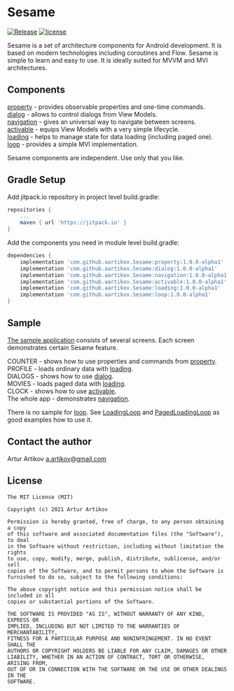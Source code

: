 # Sesame
[![Release](https://jitpack.io/v/aartikov/Sesame.svg)](https://jitpack.io/#aartikov/Sesame) [![license](https://img.shields.io/badge/license-MIT-blue.svg)](https://opensource.org/licenses/MIT)

Sesame is a set of architecture components for Android development. It is based on modern technologies including coroutines and Flow. Sesame is simple to learn and easy to use. It is ideally suited for MVVM and MVI architectures.

## Components
[property](https://github.com/aartikov/Sesame/tree/master/property) - provides observable properties and one-time commands.  
[dialog](https://github.com/aartikov/Sesame/tree/master/dialog) - allows to control dialogs from View Models.  
[navigation](https://github.com/aartikov/Sesame/tree/master/navigation) - gives an universal way to navigate between screens.  
[activable](https://github.com/aartikov/Sesame/tree/master/activable) - equips View Models with a very simple lifecycle.  
[loading](https://github.com/aartikov/Sesame/tree/master/loading) - helps to manage state for data loading (including paged one).  
[loop](https://github.com/aartikov/Sesame/tree/master/loop) - provides a simple MVI implementation.

Sesame components are independent. Use only that you like.

## Gradle Setup
Add jitpack.io repository in project level build.gradle:

```gradle
repositories {
    ...
    maven { url 'https://jitpack.io' }
}
```

Add the components you need in module level build.gradle:

```gradle
dependencies {
    implementation 'com.github.aartikov.Sesame:property:1.0.0-alpha1'
    implementation 'com.github.aartikov.Sesame:dialog:1.0.0-alpha1'
    implementation 'com.github.aartikov.Sesame:navigation:1.0.0-alpha1'
    implementation 'com.github.aartikov.Sesame:activable:1.0.0-alpha1'
    implementation 'com.github.aartikov.Sesame:loading:1.0.0-alpha1'
    implementation 'com.github.aartikov.Sesame:loop:1.0.0-alpha1'
}
```

## Sample
[The sample application](https://github.com/aartikov/Sesame/tree/master/sample) consists of several screens. Each screen demonstrates certain Sesame feature.

COUNTER - shows how to use properties and commands from [property](https://github.com/aartikov/Sesame/tree/master/property).  
PROFILE - loads ordinary data with [loading](https://github.com/aartikov/Sesame/tree/master/loading).  
DIALOGS - shows how to use [dialog](https://github.com/aartikov/Sesame/tree/master/dialog).  
MOVIES - loads paged data with [loading](https://github.com/aartikov/Sesame/tree/master/loading).  
CLOCK - shows how to use [activable](https://github.com/aartikov/Sesame/tree/master/activable).  
The whole app - demonstrates [navigation](https://github.com/aartikov/Sesame/tree/master/navigation).  

There is no sample for [loop](https://github.com/aartikov/Sesame/tree/master/loop). See [LoadingLoop](https://github.com/aartikov/Sesame/blob/master/loading/src/main/kotlin/me/aartikov/sesame/loading/simple/internal/LoadingLoop.kt) and [PagedLoadingLoop](https://github.com/aartikov/Sesame/blob/master/loading/src/main/kotlin/me/aartikov/sesame/loading/paged/internal/PagedLoadingLoop.kt) as good examples how to use it.

## Contact the author
Artur Artikov <a href="mailto:a.artikov@gmail.com">a.artikov@gmail.com</a>

## License
```
The MIT License (MIT)

Copyright (c) 2021 Artur Artikov

Permission is hereby granted, free of charge, to any person obtaining a copy
of this software and associated documentation files (the "Software"), to deal
in the Software without restriction, including without limitation the rights
to use, copy, modify, merge, publish, distribute, sublicense, and/or sell
copies of the Software, and to permit persons to whom the Software is
furnished to do so, subject to the following conditions:

The above copyright notice and this permission notice shall be included in all
copies or substantial portions of the Software.

THE SOFTWARE IS PROVIDED "AS IS", WITHOUT WARRANTY OF ANY KIND, EXPRESS OR
IMPLIED, INCLUDING BUT NOT LIMITED TO THE WARRANTIES OF MERCHANTABILITY,
FITNESS FOR A PARTICULAR PURPOSE AND NONINFRINGEMENT. IN NO EVENT SHALL THE
AUTHORS OR COPYRIGHT HOLDERS BE LIABLE FOR ANY CLAIM, DAMAGES OR OTHER
LIABILITY, WHETHER IN AN ACTION OF CONTRACT, TORT OR OTHERWISE, ARISING FROM,
OUT OF OR IN CONNECTION WITH THE SOFTWARE OR THE USE OR OTHER DEALINGS IN THE
SOFTWARE.
```